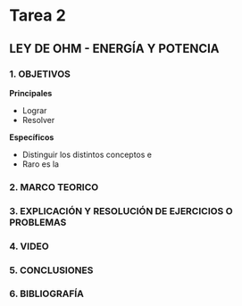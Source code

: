 # Tarea 2
## LEY DE OHM - ENERGÍA Y POTENCIA
### 1. OBJETIVOS

**Principales**

- Lograr 
- Resolver 

**Específicos**

- Distinguir los distintos conceptos e
- Raro es la

### 2. MARCO TEORICO

### 3. EXPLICACIÓN Y RESOLUCIÓN DE EJERCICIOS O PROBLEMAS

### 4. VIDEO

### 5. CONCLUSIONES

### 6. BIBLIOGRAFÍA
